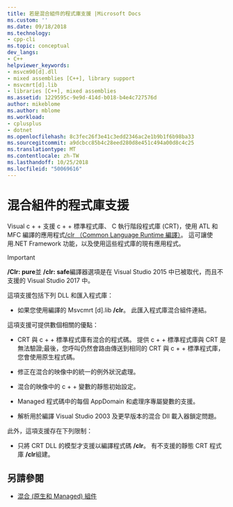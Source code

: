 ```yaml
---
title: 若是混合組件的程式庫支援 |Microsoft Docs
ms.custom: ''
ms.date: 09/18/2018
ms.technology:
- cpp-cli
ms.topic: conceptual
dev_langs:
- C++
helpviewer_keywords:
- msvcm90[d].dll
- mixed assemblies [C++], library support
- msvcmrt[d].lib
- libraries [C++], mixed assemblies
ms.assetid: 1229595c-9e9d-414d-b018-b4e4c727576d
author: mikeblome
ms.author: mblome
ms.workload:
- cplusplus
- dotnet
ms.openlocfilehash: 8c3fec26f3e41c3edd2346ac2e1b9b1f6b98ba33
ms.sourcegitcommit: a9dcbcc85b4c28eed280d8e451c494a00d8c4c25
ms.translationtype: MT
ms.contentlocale: zh-TW
ms.lasthandoff: 10/25/2018
ms.locfileid: "50069616"
---
```

# <a name="library-support-for-mixed-assemblies"></a>混合組件的程式庫支援

Visual c + + 支援 c + + 標準程式庫、 C 執行階段程式庫 (CRT)，使用 ATL 和 MFC 編譯的應用程式[/clr （Common Language Runtime 編譯）](../build/reference/clr-common-language-runtime-compilation.md)。 這可讓使用.NET Framework 功能，以及使用這些程式庫的現有應用程式。

> [!IMPORTANT]
> **/Clr: pure**並 **/clr: safe**編譯器選項是在 Visual Studio 2015 中已被取代，而且不支援的 Visual Studio 2017 中。

這項支援包括下列 DLL 和匯入程式庫：

- 如果您使用編譯的 Msvcmrt [d].lib **/clr**。 此匯入程式庫混合組件連結。

這項支援可提供數個相關的優點：

- CRT 與 c + + 標準程式庫有混合的程式碼。 提供 c + + 標準程式庫與 CRT 是無法驗證;最後，您呼叫仍然會路由傳送到相同的 CRT 與 c + + 標準程式庫，您會使用原生程式碼。

- 修正在混合的映像中的統一的例外狀況處理。

- 混合的映像中的 c + + 變數的靜態初始設定。

- Managed 程式碼中的每個 AppDomain 和處理序專屬變數的支援。

- 解析用於編譯 Visual Studio 2003 及更早版本的混合 Dll 載入器鎖定問題。

此外，這項支援存在下列限制：

- 只將 CRT DLL 的模型才支援以編譯程式碼 **/clr**。 有不支援的靜態 CRT 程式庫 **/clr**組建。

## <a name="see-also"></a>另請參閱

- [混合 (原生和 Managed) 組件](../dotnet/mixed-native-and-managed-assemblies.md)
